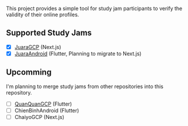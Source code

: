 This project provides a simple tool for study jam participants to verify the validity of their online profiles.

## Supported Study Jams
 - [x] [JuaraGCP](https://) (Next.js)
 - [x] [JuaraAndroid](https://juara.sownt.com/) (Flutter, Planning to migrate to Next.js)

## Upcomming
I'm planning to merge study jams from other repositories into this repository.

 - [ ] [QuanQuanGCP](https://gcp5.sownt.com/) (Flutter)
 - [ ] ChienBinhAndroid (Flutter)
 - [ ] ChaiyoGCP (Next.js)